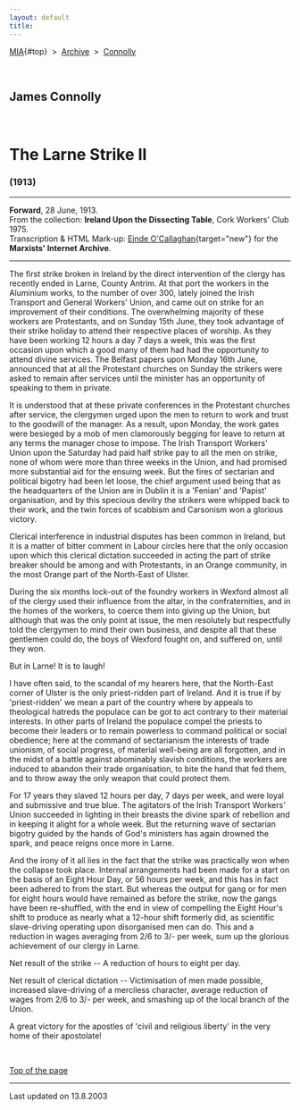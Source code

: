 ```yaml
---
layout: default
title: 
---
```

[MIA](../../../../index.htm){#top}  \> 
[Archive](../../../index.htm)  \>  [Connolly](../../index.htm)

 

## James Connolly

 

# The Larne Strike II

### (1913)

------------------------------------------------------------------------

**Forward**, 28 June, 1913.\
From the collection: **Ireland Upon the Dissecting Table**, Cork
Workers' Club 1975.\
Transcription & HTML Mark-up: [Einde
O'Callaghan](../../../../admin/volunteers/biographies/eocallaghan.htm){target="new"}
for the **Marxists' Internet Archive**.

------------------------------------------------------------------------

The first strike broken in Ireland by the direct intervention of the
clergy has recently ended in Larne, County Antrim. At that port the
workers in the Aluminium works, to the number of over 300, lately joined
the Irish Transport and General Workers' Union, and came out on strike
for an improvement of their conditions. The overwhelming majority of
these workers are Protestants, and on Sunday 15th June, they took
advantage of their strike holiday to attend their respective places of
worship. As they have been working 12 hours a day 7 days a week, this
was the first occasion upon which a good many of them had had the
opportunity to attend divine services. The Belfast papers upon Monday
16th June, announced that at all the Protestant churches on Sunday the
strikers were asked to remain after services until the minister has an
opportunity of speaking to them in private.

It is understood that at these private conferences in the Protestant
churches after service, the clergymen urged upon the men to return to
work and trust to the goodwill of the manager. As a result, upon Monday,
the work gates were besieged by a mob of men clamorously begging for
leave to return at any terms the manager chose to impose. The Irish
Transport Workers' Union upon the Saturday had paid half strike pay to
all the men on strike, none of whom were more than three weeks in the
Union, and had promised more substantial aid for the ensuing week. But
the fires of sectarian and political bigotry had been let loose, the
chief argument used being that as the headquarters of the Union are in
Dublin it is a 'Fenian' and 'Papist' organisation, and by this specious
devilry the strikers were whipped back to their work, and the twin
forces of scabbism and Carsonism won a glorious victory.

Clerical interference in industrial disputes has been common in Ireland,
but it is a matter of bitter comment in Labour circles here that the
only occasion upon which this clerical dictation succeeded in acting the
part of strike breaker should be among and with Protestants, in an
Orange community, in the most Orange part of the North-East of Ulster.

During the six months lock-out of the foundry workers in Wexford almost
all of the clergy used their influence from the altar, in the
confraternities, and in the homes of the workers, to coerce them into
giving up the Union, but although that was the only point at issue, the
men resolutely but respectfully told the clergymen to mind their own
business, and despite all that these gentlemen could do, the boys of
Wexford fought on, and suffered on, until they won.

But in Larne! It is to laugh!

I have often said, to the scandal of my hearers here, that the
North-East corner of Ulster is the only priest-ridden part of Ireland.
And it is true if by 'priest-ridden' we mean a part of the country where
by appeals to theological hatreds the populace can be got to act
contrary to their material interests. In other parts of Ireland the
populace compel the priests to become their leaders or to remain
powerless to command political or social obedience; here at the command
of sectarianism the interests of trade unionism, of social progress, of
material well-being are all forgotten, and in the midst of a battle
against abominably slavish conditions, the workers are induced to
abandon their trade organisation, to bite the hand that fed them, and to
throw away the only weapon that could protect them.

For 17 years they slaved 12 hours per day, 7 days per week, and were
loyal and submissive and true blue. The agitators of the Irish Transport
Workers' Union succeeded in lighting in their breasts the divine spark
of rebellion and in keeping it alight for a whole week. But the
returning wave of sectarian bigotry guided by the hands of God's
ministers has again drowned the spark, and peace reigns once more in
Larne.

And the irony of it all lies in the fact that the strike was practically
won when the collapse took place. Internal arrangements had been made
for a start on the basis of an Eight Hour Day, or 56 hours per week, and
this has in fact been adhered to from the start. But whereas the output
for gang or for men for eight hours would have remained as before the
strike, now the gangs have been re-shuffled, with the end in view of
compelling the Eight Hour's shift to produce as nearly what a 12-hour
shift formerly did, as scientific slave-driving operating upon
disorganised men can do. This and a reduction in wages averaging from
2/6 to 3/- per week, sum up the glorious achievement of our clergy in
Larne.

Net result of the strike -- A reduction of hours to eight per day.

Net result of clerical dictation -- Victimisation of men made possible,
increased slave-driving of a merciless character, average reduction of
wages from 2/6 to 3/- per week, and smashing up of the local branch of
the Union.

A great victory for the apostles of 'civil and religious liberty' in the
very home of their apostolate!

 

[Top of the page](#top)

------------------------------------------------------------------------

Last updated on 13.8.2003
